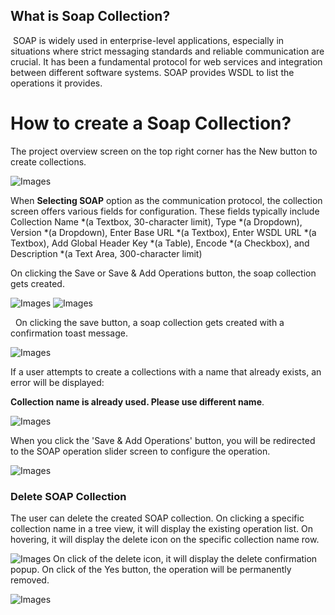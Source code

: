  
 ## What is Soap Collection?

  SOAP is widely used in enterprise-level applications, especially in situations where strict messaging standards and reliable communication are crucial. It has been a fundamental protocol for web services and integration between different software systems. SOAP provides WSDL to list the operations it provides.
 
 # How to create a Soap Collection?


The project overview screen on the top right corner has the New button to create collections.

  ![Images](/images/collectionmenu.png)

When **Selecting SOAP** option as the communication protocol, the collection screen offers various fields for configuration. These fields typically include Collection Name *(a Textbox, 30-character limit), Type *(a Dropdown), Version *(a Dropdown), Enter Base URL *(a Textbox), Enter WSDL URL *(a Textbox), Add Global Header Key *(a Table), Encode *(a Checkbox), and Description *(a Text Area, 300-character limit)

 

On clicking the Save or Save & Add Operations button, the soap collection gets created.

  ![Images](/images/slide300.png)
  ![Images](/images/slide301.png)
  
 
    On clicking the save button, a soap collection gets created with a confirmation toast message.

  ![Images](/images/slide302.png)

  If a user attempts to create a collections with a name that already exists, an error will be displayed: 

**Collection name is already used. Please use different name**.

![Images](/images/Collectionlimit.png)
 
 When you click the 'Save & Add Operations' button, you will be redirected to the SOAP operation slider screen to configure the operation.


![Images](/images/slide303.png)

### Delete SOAP Collection

The user can delete the created SOAP collection. On clicking a specific collection name in a tree view, it will display the existing operation list. On hovering, it will display the delete icon on the specific collection name row.

![Images](/images/soapdelete.png)
On click of the delete icon, it will display the delete confirmation popup. On click of the Yes button, the operation will be permanently removed.

![Images](/images/wpjsdeletepopup.png)
   
